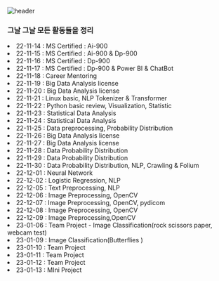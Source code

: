 ![header](https://capsule-render.vercel.app/api?type=rect&color=auto&height=90&section=header&text=TIL(Today++I+Learned)&fontSize=70)
### 그날 그날 모든 활동들을 정리

<li>22-11-14 : MS Certified : Ai-900</li>
<li>22-11-15 : MS Certified : Ai-900 & Dp-900 </li>
<li>22-11-16 : MS Certified : Dp-900</li>
<li>22-11-17 : MS Certified : Dp-900 & Power BI & ChatBot</li>
<li>22-11-18 : Career Mentoring </li>
<li>22-11-19 : Big Data Analysis license </li>
<li>22-11-20 : Big Data Analysis license </li>
<li>22-11-21 : Linux basic, NLP Tokenizer & Transformer </li>
<li>22-11-22 : Python basic review, Visualization, Statistic </li>
<li>22-11-23 : Statistical Data Analysis </li>
<li>22-11-24 : Statistical Data Analysis </li>
<li>22-11-25 : Data preprocessing, Probability Distribution </li>
<li>22-11-26 : Big Data Analysis license </li>
<li>22-11-27 : Big Data Analysis license </li>
<li>22-11-28 : Data Probability Distribution </li>
<li>22-11-29 : Data Probability Distribution </li>
<li>22-11-30 : Data Probability Distribution, NLP, Crawling & Folium </li>
<li>22-12-01 : Neural Network </li>
<li>22-12-02 : Logistic Regression, NLP </li>
<li>22-12-05 : Text Preprocessing,  NLP </li>
<li>22-12-06 : Image Preprocessing, OpenCV </li>
<li>22-12-07 : Image Preprocessing, OpenCV, pydicom </li>
<li>22-12-08 : Image Preprocessing, OpenCV </li>
<li>22-12-09 : Image Preprocessing,OpenCV </li>

<li>23-01-06 : Team Project - Image Classification(rock scissors paper, webcam test) </li>
<li>23-01-09 : Image Classification(Butterflies ) </li>
<li>23-01-10 : Team Project </li>
<li>23-01-11 : Team Project </li>
<li>23-01-12 : Team Project </li>
<li>23-01-13 : MIni  Project </li>

